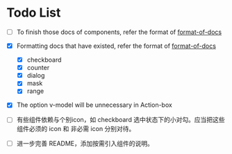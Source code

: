# Todo List

* [ ] To finish those docs of components, refer the format of [format-of-docs](https://github.com/JD-Smart-FE/vue-stone/blob/master/wiki/format-of-docs.md)
* [x] Formatting docs that have existed, refer the format of [format-of-docs](https://github.com/JD-Smart-FE/vue-stone/blob/master/wiki/format-of-docs.md)
  * [x] checkboard
  * [x] counter
  * [x] dialog
  * [x] mask
  * [x] range
* [x] The option v-model will be unnecessary in Action-box

* [ ] 有些组件依赖与个别icon，如 checkboard 选中状态下的小对勾。应当把这些组件必须的 icon 和 非必需 icon 分别对待。

* [ ] 进一步完善 README，添加按需引入组件的说明。
